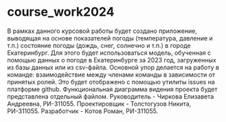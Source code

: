 # course_work2024
В рамках данного курсовой работы будет создано приложение, выводящая на основе показателей погоды (температура, давление и т.п.) состояние погоды (дождь, снег, солнечно и т.п.) в городе Екатеринбург. 
Для этого будет использоваться модель, обученная с помощью данных о погоде в Екатеринбурге за 2023 год, загруженных из базы данных или из csv-файла.
Основной упор делается на работу в команде: взаимодействие между членами команды в зависимости от принятых ролей. Это будет отображено с помощью утилиты issues на платформе github. 
Функциональная диаграмма видения проекта будет представлена отдельный файлом.
Руководитель - Чиркова Елизавета Андреевна, РИ-311055.
Проектировщик - Толстогузов Никита, РИ-311055.
Разработчик - Котов Роман, РИ-311055.
